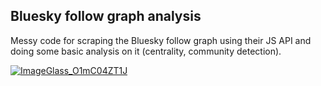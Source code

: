 ## Bluesky follow graph analysis

Messy code for scraping the Bluesky follow graph using their JS API and doing some basic analysis on it (centrality, community detection).

[![ImageGlass_O1mC04ZT1J](https://user-images.githubusercontent.com/11601778/235820574-f75e28e0-89b4-4fc8-b81b-6a2350e44ea4.jpg)](https://www.easyzoom.com/imageaccess/884cb1c001cd48e79aca92232bd24a04)
